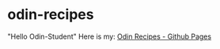 # odin-recipes

"Hello Odin-Student"
Here is my:
[Odin Recipes - Github Pages](https://nelsonllim.github.io/odin-recipes/)